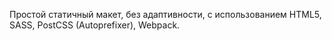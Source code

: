 Простой статичный макет, без адаптивности, с использованием HTML5, SASS, PostCSS (Autoprefixer), Webpack.
